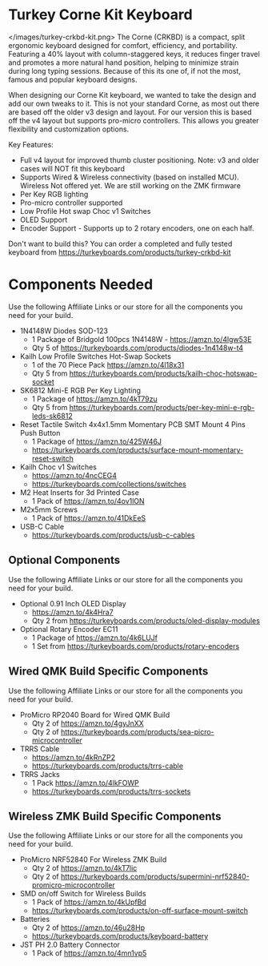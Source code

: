 # Turkey Corne Kit Keyboard
</images/turkey-crkbd-kit.png>
The Corne (CRKBD) is a compact, split ergonomic keyboard designed for comfort, efficiency, and portability. Featuring a 40% layout with column-staggered keys, it reduces finger travel and promotes a more natural hand position, helping to minimize strain during long typing sessions. Because of this its one of, if not the most, famous and popular keyboard designs.

When designing our Corne Kit keyboard, we wanted to take the design and add our own tweaks to it. This is not your standard Corne, as most out there are based off the older v3 design and layout. For our version this is based off the v4 layout but supports pro-micro controllers. This allows you greater flexibility and customization options.

Key Features:

- Full v4 layout for improved thumb cluster positioning.
Note: v3 and older cases will NOT fit this keyboard
- Supports Wired & Wireless connectivity (based on installed MCU).
Wireless Not offered yet. We are still working on the ZMK firmware
- Per Key RGB lighting
- Pro-micro controller supported
- Low Profile Hot swap Choc v1 Switches
- OLED Support
- Encoder Support - Supports up to 2 rotary encoders, one on each half.

Don't want to build this? You can order a completed and fully tested keyboard from https://turkeyboards.com/products/turkey-crkbd-kit

# Components Needed

Use the following Affiliate Links or our store for all the components you need for your build.

- 1N4148W Diodes SOD-123
  - 1 Package of Bridgold 100pcs 1N4148W - https://amzn.to/4lgw53E
  - Qty 5 of https://turkeyboards.com/products/diodes-1n4148w-t4
- Kailh Low Profile Switches Hot-Swap Sockets
  - 1 of the 70 Piece Pack https://amzn.to/4l18x31
  - Qty 5 from https://turkeyboards.com/products/kailh-choc-hotswap-socket
- SK6812 Mini-E RGB Per Key Lighting
  - 1 Package of https://amzn.to/4kT79zu
  - Qty 5 from https://turkeyboards.com/products/per-key-mini-e-rgb-leds-sk6812
- Reset Tactile Switch 4x4x1.5mm Momentary PCB SMT Mount 4 Pins Push Button
  - 1 Package of https://amzn.to/425W46J
  - https://turkeyboards.com/products/surface-mount-momentary-reset-switch
- Kailh Choc v1 Switches
  - https://amzn.to/4ncCEG4
  - https://turkeyboards.com/collections/switches
- M2 Heat Inserts for 3d Printed Case
  - 1 Pack of https://amzn.to/4ov1lON
- M2x5mm Screws
  - 1 Pack of https://amzn.to/41DkEeS
- USB-C Cable
  - https://turkeyboards.com/products/usb-c-cables

## Optional Components

Use the following Affiliate Links or our store for all the components you need for your build.

- Optional 0.91 Inch OLED Display
  - https://amzn.to/4k4Hra7
  - Qty 2 from https://turkeyboards.com/products/oled-display-modules
- Optional Rotary Encoder EC11
  - 1 Package of https://amzn.to/4k6LUJf
  - 1 Set from https://turkeyboards.com/products/rotary-encoders

## Wired QMK Build Specific Components

Use the following Affiliate Links or our store for all the components you need for your build.

- ProMicro RP2040 Board for Wired QMK Build
  - Qty 2 of https://amzn.to/4gyJnXX
  - Qty 2 of https://turkeyboards.com/products/sea-picro-microcontroller
- TRRS Cable
  - https://amzn.to/4kRnZP2
  - https://turkeyboards.com/products/trrs-cable
- TRRS Jacks
  - 1 Pack https://amzn.to/4lkFOWP
  - https://turkeyboards.com/products/trrs-sockets

## Wireless ZMK Build Specific Components

Use the following Affiliate Links or our store for all the components you need for your build.

- ProMicro NRF52840 For Wireless ZMK Build
  - Qty 2 of https://amzn.to/4kT7lic
  - Qty 2 of https://turkeyboards.com/products/supermini-nrf52840-promicro-microcontroller
- SMD on/off Switch for Wireless Builds
  - 1 Pack of https://amzn.to/4kUpfBd
  - https://turkeyboards.com/products/on-off-surface-mount-switch
- Batteries
  - Qty 2 of https://amzn.to/46u28Hp
  - https://turkeyboards.com/products/keyboard-battery
- JST PH 2.0 Battery Connector
  - 1 Pack of https://amzn.to/4mn1vp5